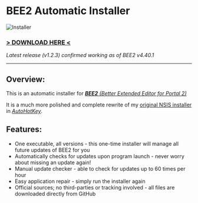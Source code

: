 # BEE2 Automatic Installer
![Installer](https://i.ibb.co/cb5TBBL/Untitled.png)
### [> DOWNLOAD HERE <](https://github.com/programmer2514/BEE2.4-Installer-Automatic/releases/latest)
*Latest release (v1.2.3) confirmed working as of BEE2 v4.40.1*

---

## Overview:
This is an automatic installer for *[**BEE2** (Better Extended Editor for Portal 2)](https://github.com/BEEmod/BEE2.4)*

It is a much more polished and complete rewrite of my [original NSIS installer](https://github.com/programmer2514/BEE2.4-Installer-Automatic/tree/nsis) in *[AutoHotKey](https://www.autohotkey.com/)*.

## Features:
* One executable, all versions - this one-time installer will manage all future updates of BEE2 for you
* Automatically checks for updates upon program launch - never worry about missing an update again!
* Manual update checker - able to check for updates up to 60 times per hour
* Easy application repair - simply run the installer again
* Official sources; no third-parties or tracking involved - all files are downloaded directly from GitHub
